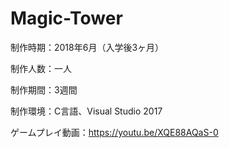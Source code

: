 # Magic-Tower

制作時期：2018年6月（入学後3ヶ月）

制作人数：一人

制作期間：3週間

制作環境：C言語、Visual Studio 2017

ゲームプレイ動画：https://youtu.be/XQE88AQaS-0
